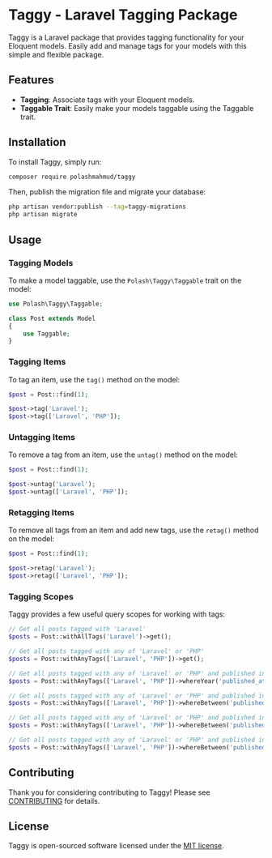 # Taggy - Laravel Tagging Package

Taggy is a Laravel package that provides tagging functionality for your Eloquent models. Easily add and manage tags for
your models with this simple and flexible package.

## Features

- **Tagging**: Associate tags with your Eloquent models.
- **Taggable Trait**: Easily make your models taggable using the Taggable trait.

## Installation

To install Taggy, simply run:

```bash
composer require polashmahmud/taggy
```

Then, publish the migration file and migrate your database:

```bash
php artisan vendor:publish --tag=taggy-migrations
php artisan migrate
```

## Usage

### Tagging Models

To make a model taggable, use the `Polash\Taggy\Taggable` trait on the model:

```php
use Polash\Taggy\Taggable;

class Post extends Model
{
    use Taggable;
}
```

### Tagging Items

To tag an item, use the `tag()` method on the model:

```php
$post = Post::find(1);

$post->tag('Laravel');
$post->tag(['Laravel', 'PHP']);
```

### Untagging Items

To remove a tag from an item, use the `untag()` method on the model:

```php
$post = Post::find(1);

$post->untag('Laravel');
$post->untag(['Laravel', 'PHP']);
```

### Retagging Items

To remove all tags from an item and add new tags, use the `retag()` method on the model:

```php
$post = Post::find(1);

$post->retag('Laravel');
$post->retag(['Laravel', 'PHP']);
```

### Tagging Scopes

Taggy provides a few useful query scopes for working with tags:

```php
// Get all posts tagged with 'Laravel'
$posts = Post::withAllTags('Laravel')->get();

// Get all posts tagged with any of 'Laravel' or 'PHP'
$posts = Post::withAnyTags(['Laravel', 'PHP'])->get();

// Get all posts tagged with any of 'Laravel' or 'PHP' and published in 2019
$posts = Post::withAnyTags(['Laravel', 'PHP'])->whereYear('published_at', 2019)->get();

// Get all posts tagged with any of 'Laravel' or 'PHP' and published in 2019 or 2020
$posts = Post::withAnyTags(['Laravel', 'PHP'])->whereBetween('published_at', [2019, 2020])->get();

// Get all posts tagged with any of 'Laravel' or 'PHP' and published in 2019 or 2020, ordered by the number of tags
$posts = Post::withAnyTags(['Laravel', 'PHP'])->whereBetween('published_at', [2019, 2020])->orderByTags()->get();

// Get all posts tagged with any of 'Laravel' or 'PHP' and published in 2019 or 2020, ordered by the number of tags, with a limit of 10
$posts = Post::withAnyTags(['Laravel', 'PHP'])->whereBetween('published_at', [2019, 2020])->orderByTags()->limit(10)->get();
```

## Contributing

Thank you for considering contributing to Taggy! Please see [CONTRIBUTING](CONTRIBUTING.md) for details.

## License

Taggy is open-sourced software licensed under the [MIT license](LICENSE.md).


